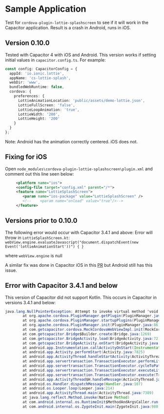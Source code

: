 # Sample Application
Test for `cordova-plugin-lottie-splashscreen` to see if it will work in the Capacitor application. Result is a crash in Android, runs in iOS.

## Version 0.10.0
Tested with Capacitor 4 with iOS and Android. This version works if setting initial values in `capacitor.config.ts`. For example:

```typescript
const config: CapacitorConfig = {
  appId: 'io.ionic.lottie',
  appName: 'cs-lottie-splash',
  webDir: 'www',
  bundledWebRuntime: false,
  cordova: {
    preferences: {
      LottieAnimationLocation: 'public/assets/demo-lottie.json',
      LottieFullScreen: 'false',
      LottieLoopAnimation: 'true',
      LottieWidth: '200',
      LottieHeight: '200'
    }
  }
};
```

Note: Android has the animation correctly centered. iOS does not.

## Fixing for iOS
Open `node_modules\cordova-plugin-lottie-splashscreen\plugin.xml` and comment out this line seen below:
```xml
     <platform name="ios">
     <config-file target="config.xml" parent="/*"> 
     <feature name="LottieSplashScreen"> 
        <param name="ios-package" value="LottieSplashScreen" /> 
        <!--    <param name="onload" value="true"/>--> 
     </feature>
```

## Versions prior to 0.10.0

The following error would occur with Capacitor 3.4.1 and above:
Error will throw in `LottieSplashScreen.kt`:
`webView.engine.evaluateJavascript("document.dispatchEvent(new Event('lottieAnimationStart'))") { }`

where `webView.engine` is null

A similar fix was done in Capacitor iOS in this [PR](https://github.com/ionic-team/capacitor/pull/4039/files) but Android still has this issue.

## Error with Capacitor 3.4.1 and below
This version of Capacitor did not support Kotlin. This occurs in Capacitor in versions 3.4.1 and below:
```java
java.lang.NullPointerException: Attempt to invoke virtual method 'void org.apache.cordova.CordovaPlugin.privateInitialize(java.lang.String, org.apache.cordova.CordovaInterface, org.apache.cordova.CordovaWebView, org.apache.cordova.CordovaPreferences)' on a null object reference
        at org.apache.cordova.PluginManager.getPlugin(PluginManager.java:171)
        at org.apache.cordova.PluginManager.startupPlugins(PluginManager.java:97)
        at org.apache.cordova.PluginManager.init(PluginManager.java:86)
        at com.getcapacitor.cordova.MockCordovaWebViewImpl.init(MockCordovaWebViewImpl.java:58)
        at com.getcapacitor.Bridge$Builder.create(Bridge.java:1269)
        at com.getcapacitor.BridgeActivity.load(BridgeActivity.java:72)
        at com.getcapacitor.BridgeActivity.onStart(BridgeActivity.java:110)
        at android.app.Instrumentation.callActivityOnStart(Instrumentation.java:1432)
        at android.app.Activity.performStart(Activity.java:7825)
        at android.app.ActivityThread.handleStartActivity(ActivityThread.java:3322)
        at android.app.servertransaction.TransactionExecutor.performLifecycleSequence(TransactionExecutor.java:221)
        at android.app.servertransaction.TransactionExecutor.cycleToPath(TransactionExecutor.java:201)
        at android.app.servertransaction.TransactionExecutor.executeLifecycleState(TransactionExecutor.java:173)
        at android.app.servertransaction.TransactionExecutor.execute(TransactionExecutor.java:97)
        at android.app.ActivityThread$H.handleMessage(ActivityThread.java:2041)
        at android.os.Handler.dispatchMessage(Handler.java:107)
        at android.os.Looper.loop(Looper.java:214)
        at android.app.ActivityThread.main(ActivityThread.java:7389)
        at java.lang.reflect.Method.invoke(Native Method)
        at com.android.internal.os.RuntimeInit$MethodAndArgsCaller.run(RuntimeInit.java:492)
        at com.android.internal.os.ZygoteInit.main(ZygoteInit.java:980)
```